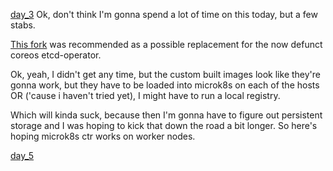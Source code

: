 [day_3](day_3.md)
Ok, don't think I'm gonna spend a lot of time on this today, but a few stabs.

[This fork](https://github.com/cbws/etcd-operator) was recommended as a possible replacement for the now defunct coreos etcd-operator. 

Ok, yeah, I didn't get any time, but the custom built images look like they're gonna work, but they have to be loaded into microk8s on each of the hosts OR ('cause i haven't tried yet), I might have to run a local registry.

Which will kinda suck, because then I'm gonna have to figure out persistent storage and I was hoping to kick that down the road a bit longer.
So here's hoping microk8s ctr works on worker nodes.

[day_5](day_5.md)
